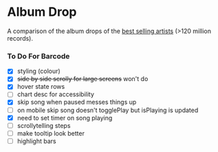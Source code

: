 # Album Drop

A comparison of the album drops of the [best selling artists](https://en.wikipedia.org/wiki/List_of_best-selling_music_artists) (>120 million records).

### To Do For Barcode

- [x] styling (colour)
- [x] ~~side by side scrolly for large screens~~ won't do
- [x] hover state rows
- [ ] chart desc for accessibility
- [x] skip song when paused messes things up
- [ ] on mobile skip song doesn't togglePlay but isPlaying is updated
- [x] need to set timer on song playing
- [ ] scrollytelling steps
- [ ] make tooltip look better
- [ ] highlight bars
